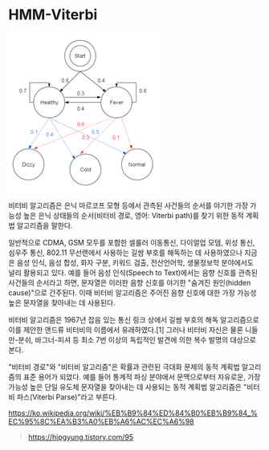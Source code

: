 # HMM-Viterbi

![](hmm.png)


 비터비 알고리즘은 은닉 마르코프 모형 등에서 관측된 사건들의 순서를 야기한 가장 가능성 높은 은닉 상태들의 순서(비터비 경로, 영어: Viterbi path)를 찾기 위한 동적 계획법 알고리즘을 말한다.

 일반적으로 CDMA, GSM 모두를 포함한 셀룰러 이동통신, 다이얼업 모뎀, 위성 통신, 심우주 통신, 802.11 무선랜에서 사용하는 길쌈 부호를 해독하는 데 사용하였으나 지금은 음성 인식, 음성 합성, 화자 구분, 키워드 검출, 전산언어학, 생물정보학 분야에서도 널리 활용되고 있다. 예를 들어 음성 인식(Speech to Text)에서는 음향 신호를 관측된 사건들의 순서라고 하면, 문자열은 이러한 음향 신호를 야기한 "숨겨진 원인(hidden cause)"으로 간주된다. 이때 비터비 알고리즘은 주어진 음향 신호에 대한 가장 가능성 높은 문자열을 찾아내는 데 사용된다.

 비터비 알고리즘은 1967년 잡음 있는 통신 링크 상에서 길쌈 부호의 해독 알고리즘으로 이를 제안한 앤드류 비터비의 이름에서 유래하였다.[1] 그러나 비터비 자신은 물론 니들만-분쉬, 바그너-피셔 등 최소 7번 이상의 독립적인 발견에 의한 복수 발명의 대상으로 본다.

 "비터비 경로"와 "비터비 알고리즘"은 확률과 관련된 극대화 문제의 동적 계획법 알고리즘의 표준 용어가 되었다. 예를 들어 통계적 파싱 분야에서 문맥으로부터 자유로운, 가장 가능성 높은 단일 유도체 문자열을 찾아내는 데 사용되는 동적 계획법 알고리즘은 "비터비 파스(Viterbi Parse)"라고 부른다.
 
https://ko.wikipedia.org/wiki/%EB%B9%84%ED%84%B0%EB%B9%84_%EC%95%8C%EA%B3%A0%EB%A6%AC%EC%A6%98


> https://hipgyung.tistory.com/95
